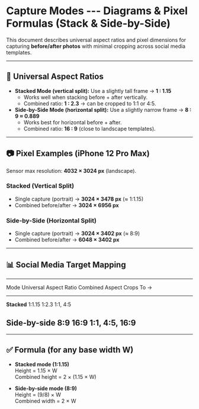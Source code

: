 # Capture Modes --- Diagrams & Pixel Formulas (Stack & Side-by-Side)

This document describes universal aspect ratios and pixel dimensions for
capturing **before/after photos** with minimal cropping across social
media templates.

------------------------------------------------------------------------

## 📐 Universal Aspect Ratios

-   **Stacked Mode (vertical split):** Use a slightly tall frame → **1 :
    1.15**
    -   Works well when stacking before + after vertically.
    -   Combined ratio: **1 : 2.3** → can be cropped to 1:1 or 4:5.
-   **Side-by-Side Mode (horizontal split):** Use a slightly narrow
    frame → **8 : 9 ≈ 0.889**
    -   Works best for horizontal before + after.
    -   Combined ratio: **16 : 9** (close to landscape templates).

------------------------------------------------------------------------

## 📷 Pixel Examples (iPhone 12 Pro Max)

Sensor max resolution: **4032 × 3024 px** (landscape).

### Stacked (Vertical Split)

-   Single capture (portrait) → **3024 × 3478 px** (≈ 1:1.15)
-   Combined before/after → **3024 × 6956 px**

### Side-by-Side (Horizontal Split)

-   Single capture (portrait) → **3024 × 3402 px** (≈ 8:9)
-   Combined before/after → **6048 × 3402 px**

------------------------------------------------------------------------

## 📊 Social Media Target Mapping

  --------------------------------------------------------------------------
  Mode               Universal Aspect Ratio    Combined Aspect  Crops To →
  ------------------ ------------------------- ---------------- ------------
  **Stacked**        1:1.15                    1:2.3            1:1, 4:5

  **Side-by-side**   8:9                       16:9             1:1, 4:5,
                                                                16:9
  --------------------------------------------------------------------------

------------------------------------------------------------------------

## ✅ Formula (for any base width W)

-   **Stacked mode (1:1.15)**\
    Height = 1.15 × W\
    Combined height = 2 × (1.15 × W)

-   **Side-by-side mode (8:9)**\
    Height = (9/8) × W\
    Combined width = 2 × W
